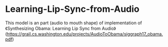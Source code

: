 # Learning-Lip-Sync-from-Audio

This model is an part (audio to mouth shape) of implementation of 《Synthesizing Obama: Learning Lip Sync from Audio》
(https://grail.cs.washington.edu/projects/AudioToObama/siggraph17_obama.pdf)


